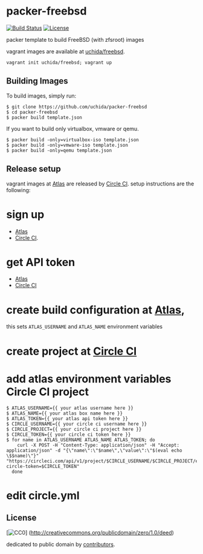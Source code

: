 # packer-freebsd

[![Build Status](https://img.shields.io/travis/uchida/packer-freebsd.svg)](https://travis-ci.org/uchida/packer-freebsd)
[![License](https://img.shields.io/github/license/uchida/packer-freebsd.svg)](http://creativecommons.org/publicdomain/zero/1.0/deed)

packer template to build FreeBSD (with zfsroot) images

vagrant images are available at [uchida/freebsd](https://atlas.hashicorp.com/uchida/boxes/freebsd).

```console
vagrant init uchida/freebsd; vagrant up
```

## Building Images

To build images, simply run:

```console
$ git clone https://github.com/uchida/packer-freebsd
$ cd packer-freebsd
$ packer build template.json
```

If you want to build only virtualbox, vmware or qemu.

```console
$ packer build -only=virtualbox-iso template.json
$ packer build -only=vmware-iso template.json
$ packer build -only=qemu template.json
```

## Release setup

vagrant images at [Atlas](https://atlas.hashicorp.com) are released by [Circle CI](https://circleci.com/).
setup instructions are the following:

# sign up
  - [Atlas](https://atlas.hashicorp.com/account/new)
  - [Circle CI](https://circleci.com/signup).
# get API token
  - [Atlas](https://atlas.hashicorp.com/settings/tokens)
  - [Circle CI](https://circleci.com/account/api)
# create build configuration at [Atlas](https://atlas.hashicorp.com/tutorial/packer-vagrant),
  this sets `ATLAS_USERNAME` and `ATLAS_NAME` environment variables
# create project at [Circle CI](https://circleci.com/add-projects)
# add atlas environment variables Circle CI project
```console
$ ATLAS_USERNAME={{ your atlas username here }}
$ ATLAS_NAME={{ your atlas box name here }}
$ ATLAS_TOKEN={{ your atlas api token here }}
$ CIRCLE_USERNAME={{ your circle ci username here }}
$ CIRCLE_PROJECT={{ your circle ci project here }}
$ CIRCLE_TOKEN={{ your circle ci token here }}
$ for name in ATLAS_USERNAME ATLAS_NAME ATLAS_TOKEN; do
    curl -X POST -H "Content-Type: application/json" -H "Accept: application/json" -d "{\"name\":\"$name\",\"value\":\"$(eval echo \$$name)\"}" "https://circleci.com/api/v1/project/$CIRCLE_USERNAME/$CIRCLE_PROJECT/envvar?circle-token=$CIRCLE_TOKEN"
  done
```
# edit circle.yml

## License

[![CC0](http://i.creativecommons.org/p/zero/1.0/88x31.png "CC0")]
(http://creativecommons.org/publicdomain/zero/1.0/deed)

dedicated to public domain by [contributors](https://github.com/uchida/packer-freebsd/graphs/contributors).

